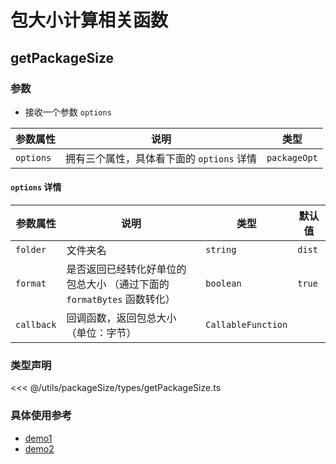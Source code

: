 # 包大小计算相关函数

<ClientOnly>
  <description-popover :num="1" :tagNameList="['Node']" />
</ClientOnly>

## getPackageSize

<ClientOnly>
  <description :isShowIcon="false" description="获取指定文件夹中所有文件的总大小" /> 
</ClientOnly>

### 参数

- 接收一个参数 `options`

| **参数属性** | **说明**                                  | **类型**     |
| ------------ | ----------------------------------------- | ------------ |
| `options`    | 拥有三个属性，具体看下面的 `options` 详情 | `packageOpt` |

#### `options` 详情

| **参数属性** | **说明**                                                               | **类型**           | **默认值** |
| ------------ | ---------------------------------------------------------------------- | ------------------ | ---------- |
| `folder`     | 文件夹名                                                               | `string`           | `dist`     |
| `format`     | 是否返回已经转化好单位的包总大小 （通过下面的 `formatBytes` 函数转化） | `boolean`          | `true`     |
| `callback`   | 回调函数，返回包总大小（单位：字节）                                   | `CallableFunction` |            |

### 类型声明

<<< @/utils/packageSize/types/getPackageSize.ts

### 具体使用参考

- [demo1](https://github.com/pure-admin/vue-pure-admin/blob/main/build/info.ts#L36)
- [demo2](https://github.com/pure-admin/pure-admin-release/blob/main/src/index.ts#L56)
